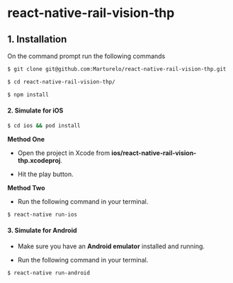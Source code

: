 # react-native-rail-vision-thp

## 1. Installation

On the command prompt run the following commands

```sh
$ git clone git@github.com:Marturelo/react-native-rail-vision-thp.git

$ cd react-native-rail-vision-thp/

$ npm install
```

#### 2. Simulate for iOS

```sh
$ cd ios && pod install
```

**Method One**

- Open the project in Xcode from **ios/react-native-rail-vision-thp.xcodeproj**.

- Hit the play button.

**Method Two**

- Run the following command in your terminal.

```sh
$ react-native run-ios
```

#### 3. Simulate for Android

- Make sure you have an **Android emulator** installed and running.

- Run the following command in your terminal.

```sh
$ react-native run-android
```
